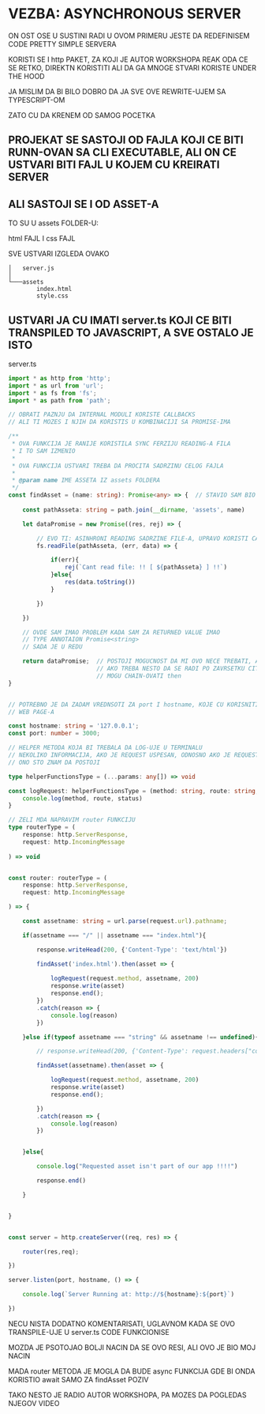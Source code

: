 # VEZBA: ASYNCHRONOUS SERVER

ON OST OSE U SUSTINI RADI U OVOM PRIMERU JESTE DA REDEFINISEM CODE PRETTY SIMPLE SERVERA

KORISTI SE I http PAKET, ZA KOJI JE AUTOR WORKSHOPA REAK ODA CE SE RETKO, DIREKTN KORISTITI ALI DA GA MNOGE STVARI KORISTE UNDER THE HOOD

JA MISLIM DA BI BILO DOBRO DA JA SVE OVE REWRITE-UJEM SA TYPESCRIPT-OM

ZATO CU DA KRENEM OD SAMOG POCETKA

## PROJEKAT SE SASTOJI OD FAJLA KOJI CE BITI RUNN-OVAN SA CLI EXECUTABLE, ALI ON CE USTVARI BITI FAJL U KOJEM CU KREIRATI SERVER

## ALI SASTOJI SE I OD ASSET-A

TO SU U assets FOLDER-U:

html FAJL I css FAJL

SVE USTVARI IZGLEDA OVAKO

```linux
│   server.js
│
└───assets
        index.html
        style.css
```

## USTVARI JA CU IMATI server.ts KOJI CE BITI TRANSPILED TO JAVASCRIPT, A SVE OSTALO JE ISTO

server.ts

```typescript
import * as http from 'http';
import * as url from 'url';
import * as fs from 'fs';
import * as path from 'path';

// OBRATI PAZNJU DA INTERNAL MODULI KORISTE CALLBACKS
// ALI TI MOZES I NJIH DA KORISTIS U KOMBINACIJI SA PROMISE-IMA

/**
 * OVA FUNKCIJA JE RANIJE KORISTILA SYNC FERZIJU READING-A FILA
 * I TO SAM IZMENIO
 * 
 * OVA FUNKCIJA USTVARI TREBA DA PROCITA SADRZINU CELOG FAJLA
 * 
 * @param name IME ASSETA IZ assets FOLDERA
 */
const findAsset = (name: string): Promise<any> => {  // STAVIO SAM BIO OVDE Promise<string> I NIKAK ONISAM MOGAO DA PRAVILN ODEFINISEM POVRATNU VREDNOST BEZ UPOTREBA as-A (IZGLEDA DA AKO JE if(typeof ...) PREVISE NESTED DA NE FUNKCIONISE, ODNOSN OTYPESCRIPT NECE ZNATI TYPE)
    
    const pathAsseta: string = path.join(__dirname, 'assets', name)

    let dataPromise = new Promise((res, rej) => {

        // EVO TI: ASINHRONI READING SADRZINE FILE-A, UPRAVO KORISTI CALLBACK
        fs.readFile(pathAsseta, (err, data) => {

            if(err){
                rej(`Cant read file: !! [ ${pathAsseta} ] !!`)
            }else{   
                res(data.toString())
            }

        })

    })

    // OVDE SAM IMAO PROBLEM KADA SAM ZA RETURNED VALUE IMAO
    // TYPE ANNOTAION Promise<string>
    // SADA JE U REDU

    return dataPromise;  // POSTOJI MOGUCNOST DA MI OVO NECE TREBATI, ALI
                         // AKO TREBA NESTO DA SE RADI PO ZAVRSETKU CITANJA FAJLA
                         // MOGU CHAIN-OVATI then
}


// POTREBNO JE DA ZADAM VREDNSOTI ZA port I hostname, KOJE CU KORISNITI PRI SERVINGU
// WEB PAGE-A

const hostname: string = '127.0.0.1';
const port: number = 3000;

// HELPER METODA KOJA BI TREBALA DA LOG-UJE U TERMINALU
// NEKOLIKO INFORMACIJA, AKO JE REQUEST USPESAN, ODNOSNO AKO JE REQUESTED
// ONO STO ZNAM DA POSTOJI

type helperFunctionsType = (...params: any[]) => void

const logRequest: helperFunctionsType = (method: string, route: string, status: number) => {
    console.log(method, route, status)
}

// ZELI MDA NAPRAVIM router FUNKCIJU
type routerType = (
    response: http.ServerResponse,
    request: http.IncomingMessage
    
) => void


const router: routerType = (
    response: http.ServerResponse,
    request: http.IncomingMessage

) => {

    const assetname: string = url.parse(request.url).pathname;

    if(assetname === "/" || assetname === "index.html"){

        response.writeHead(200, {'Content-Type': 'text/html'})

        findAsset('index.html').then(asset => {
            
            logRequest(request.method, assetname, 200)
            response.write(asset)
            response.end();
        })
        .catch(reason => {
            console.log(reason)
        })

    }else if(typeof assetname === "string" && assetname !== undefined){

        // response.writeHead(200, {'Content-Type': request.headers["content-type"]})  // IZAZIVALO JE PROBLEME JER NISAM MOGAO DA PROCITAM CONTENT TYPE SA REQUEST-A

        findAsset(assetname).then(asset => {

            logRequest(request.method, assetname, 200)
            response.write(asset)
            response.end();

        })
        .catch(reason => {
            console.log(reason)
        })


    }else{

        console.log("Requested asset isn't part of our app !!!!")

        response.end()

    }


}


const server = http.createServer((req, res) => {

    router(res,req);

})

server.listen(port, hostname, () => {

    console.log(`Server Running at: http://${hostname}:${port}`)

})
```

NECU NISTA DODATNO KOMENTARISATI, UGLAVNOM KADA SE OVO TRANSPILE-UJE U server.ts CODE FUNKCIONISE

MOZDA JE PSOTOJAO BOLJI NACIN DA SE OVO RESI, ALI OVO JE BIO MOJ NACIN

MADA router METODA JE MOGLA DA BUDE async FUNKCIJA GDE BI ONDA KORISTIO await SAMO ZA findAsset POZIV

TAKO NESTO JE RADIO AUTOR WORKSHOPA, PA MOZES DA POGLEDAS NJEGOV VIDEO
